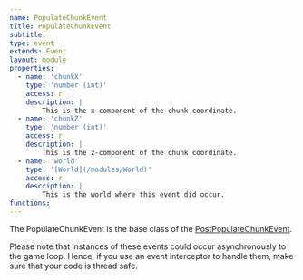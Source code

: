 ```yaml
---
name: PopulateChunkEvent
title: PopulateChunkEvent
subtitle: 
type: event
extends: Event
layout: module
properties:
  - name: 'chunkX'
    type: 'number (int)'
    access: r
    description: |
        This is the x-component of the chunk coordinate.
  - name: 'chunkZ'
    type: 'number (int)'
    access: r
    description: |
        This is the z-component of the chunk coordinate.
  - name: 'world'
    type: '[World](/modules/World)'
    access: r
    description: |
        This is the world where this event did occur.
functions:
---
```


The <span class="notranslate">PopulateChunkEvent</span> is the base class of the
[PostPopulateChunkEvent](/modules/PostPopulateChunkEvent).

Please note that instances of these events could occur asynchronously to the game loop. Hence, if
you use an event interceptor to handle them, make sure that your code is thread safe.
